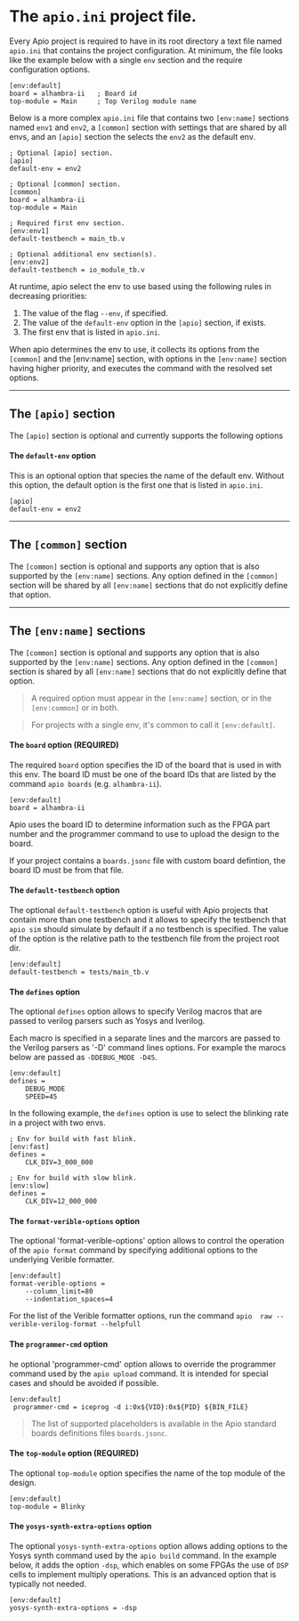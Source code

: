 

# The `apio.ini` project file.

Every Apio project is required to have in its root directory a text 
file named `apio.ini` that contains the project configuration. At 
minimum, the file looks like the example below with a single `env`
section and the require configuration options.

```
[env:default]
board = alhambra-ii   ; Board id
top-module = Main     ; Top Verilog module name
```

Below is a more complex `apio.ini` file that contains two `[env:name]` sections named `env1` and `env2`, a `[common]` section with settings that are shared by all envs, and an `[apio]` section the selects the `env2` as the default env.

```
; Optional [apio] section.
[apio]
default-env = env2

; Optional [common] section.
[common]
board = alhambra-ii
top-module = Main

; Required first env section.
[env:env1]
default-testbench = main_tb.v

; Optional additional env section(s).
[env:env2]
default-testbench = io_module_tb.v
```

At runtime, apio select the env to use based using the following rules in decreasing priorities:

1. The value of the flag `--env`, if specified.
2. The value of the `default-env` option in the `[apio]` section, if exists.
3. The first env that is listed in `apio.ini`.

When apio determines the env to use, it collects its options 
from the `[common]` and the [env:name] section, with options in the `[env:name]` section
having higher priority, and executes the command with the resolved set options.

-----

## The `[apio]` section

The `[apio]` section is optional and currently supports the following options


#### The `default-env` option

This is an optional option that species the name of the default env. Without this option, the default option is the first one that is listed in `apio.ini`.

```
[apio]
default-env = env2
```

-----


## The `[common]` section

The `[common]` section is optional and supports any option that is also supported by the `[env:name]` sections. Any option defined in the `[common]` section will be shared by all `[env:name]` sections that do not explicitly define that option.

-----

## The `[env:name]` sections

The `[common]` section is optional and supports any option that is also
supported by the `[env:name]` sections. Any option defined in the
`[common]` section is shared by all `[env:name]` sections that do not
explicitly define that option.

> A required option must appear in the `[env:name]` section, or in the `[env:common]` or in both.

> For projects with a single env, it's common to call it `[env:default]`.

#### The `board` option (REQUIRED)

The required `board` option specifies the ID of the board that is used in with this env.
The board ID must be one of the board IDs that are listed by the command `apio boards` (e.g. `alhambra-ii`).

```
[env:default]
board = alhambra-ii
```

Apio uses the board ID to determine information such as the FPGA part 
number and the programmer command to use to upload the design to the 
board.

If your project contains a `boards.jsonc` file with custom board defintion, the 
board ID must be from that file.


#### The `default-testbench` option

The optional `default-testbench` option is useful with Apio projects that contain more than one testbench and it allows to specify the testbench that `apio sim` should simulate by default if a no testbench is specified. The value of the option is the relative path
to the testbench file from the project root dir.

```
[env:default]
default-testbench = tests/main_tb.v
```

#### The `defines` option

The optional `defines` option allows to specify Verilog macros that are passed 
to verilog parsers such as Yosys and Iverilog.

Each macro is specified in a separate lines and the marcors are passed to the
Verilog parsers as '-D' command lines options. For example the marocs below 
are passed as `-DDEBUG_MODE -D45`.

```
[env:default]
defines =
    DEBUG_MODE
    SPEED=45
```

In the following example, the `defines` option is use to select the blinking rate in a project with two envs.

```
; Env for build with fast blink.
[env:fast]
defines =
    CLK_DIV=3_000_000

; Env for build with slow blink.
[env:slow]
defines =
    CLK_DIV=12_000_000
```

#### The `format-verible-options` option

The optional 'format-verible-options' option allows to control the operation 
of the `apio format` command by specifying additional options to the 
underlying Verible formatter.

```
[env:default]
format-verible-options =
    --column_limit=80
    --indentation_spaces=4
```

For the list of the Verible formatter options, run the command `apio 
raw -- verible-verilog-format --helpfull`

#### The `programmer-cmd` option

he optional 'programmer-cmd' option allows to override the programmer command 
used by the `apio upload` command. It is intended for special cases and should be 
avoided if possible.

```
[env:default]
 programmer-cmd = iceprog -d i:0x${VID}:0x${PID} ${BIN_FILE}
```

> The list of supported placeholders is available in the Apio
standard boards definitions files `boards.jsonc`.


#### The `top-module` option (REQUIRED)

The optional `top-module` option specifies the name of the top module of the 
design. 

```
[env:default]
top-module = Blinky
```


#### The `yosys-synth-extra-options` option

The optional `yosys-synth-extra-options` option allows adding options to the 
Yosys synth command used by the `apio build` command. In the example below, it adds the option `-dsp`, 
which enables on some FPGAs the use of `DSP` cells to implement 
multiply operations. This is an advanced option that is 
typically not needed.

```
[env:default]
yosys-synth-extra-options = -dsp
```
<br>

